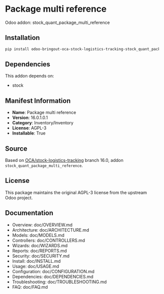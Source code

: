 # Package multi reference

Odoo addon: stock_quant_package_multi_reference

## Installation

```bash
pip install odoo-bringout-oca-stock-logistics-tracking-stock_quant_package_multi_reference
```

## Dependencies

This addon depends on:
- stock

## Manifest Information

- **Name**: Package multi reference
- **Version**: 16.0.1.0.1
- **Category**: Inventory/Inventory
- **License**: AGPL-3
- **Installable**: True

## Source

Based on [OCA/stock-logistics-tracking](https://github.com/OCA/stock-logistics-tracking) branch 16.0, addon `stock_quant_package_multi_reference`.

## License

This package maintains the original AGPL-3 license from the upstream Odoo project.

## Documentation

- Overview: doc/OVERVIEW.md
- Architecture: doc/ARCHITECTURE.md
- Models: doc/MODELS.md
- Controllers: doc/CONTROLLERS.md
- Wizards: doc/WIZARDS.md
- Reports: doc/REPORTS.md
- Security: doc/SECURITY.md
- Install: doc/INSTALL.md
- Usage: doc/USAGE.md
- Configuration: doc/CONFIGURATION.md
- Dependencies: doc/DEPENDENCIES.md
- Troubleshooting: doc/TROUBLESHOOTING.md
- FAQ: doc/FAQ.md
